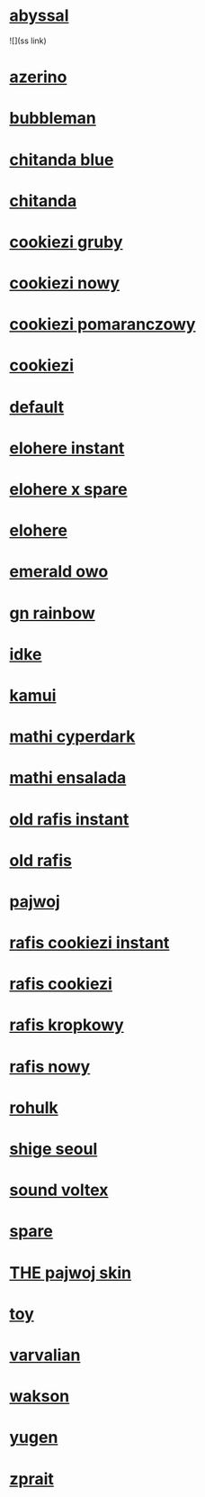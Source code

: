 # [abyssal](https://pajwojskin.s-ul.eu/MFOtsBUy)
![](ss link)

# [azerino](https://pajwojskin.s-ul.eu/RvyYiGc8)

# [bubbleman](https://pajwojskin.s-ul.eu/Z2fNjBjs)

# [chitanda blue](https://pajwojskin.s-ul.eu/sRM10z5U)

# [chitanda](https://pajwojskin.s-ul.eu/hw2OpCfs)

# [cookiezi gruby](https://pajwojskin.s-ul.eu/eOjnhBHb)

# [cookiezi nowy](https://pajwojskin.s-ul.eu/Vva2S5RD)

# [cookiezi pomaranczowy](https://pajwojskin.s-ul.eu/X8LJMJHo)

# [cookiezi](https://pajwojskin.s-ul.eu/D8vCKr4p)

# [default](https://pajwojskin.s-ul.eu/KZYnGLgO)

# [elohere instant](https://pajwojskin.s-ul.eu/vdUvBXS8)

# [elohere x spare](https://pajwojskin.s-ul.eu/JGMNs461)

# [elohere](https://pajwojskin.s-ul.eu/7KebcUY1)

# [emerald owo](https://pajwojskin.s-ul.eu/DoFAqiqD)

# [gn rainbow](https://pajwojskin.s-ul.eu/C4QCPsIY)

# [idke](https://pajwojskin.s-ul.eu/pZY9SKOq)

# [kamui](https://pajwojskin.s-ul.eu/rFPzSecI)

# [mathi cyperdark](https://pajwojskin.s-ul.eu/RBXfKPoS)

# [mathi ensalada](https://pajwojskin.s-ul.eu/vFU9tB5t)

# [old rafis instant](https://pajwojskin.s-ul.eu/3WXc4ESN)

# [old rafis](https://pajwojskin.s-ul.eu/8E0WUIlB)

# [pajwoj](https://pajwojskin.s-ul.eu/EAsiKE4z)

# [rafis cookiezi instant](https://pajwojskin.s-ul.eu/dgO79U8s)

# [rafis cookiezi](https://pajwojskin.s-ul.eu/PPM3GLs7)

# [rafis kropkowy](https://pajwojskin.s-ul.eu/mIMqD0pi)

# [rafis nowy](https://pajwojskin.s-ul.eu/RzbwFl7Z)

# [rohulk](https://pajwojskin.s-ul.eu/dbWNxeRu)

# [shige seoul](https://pajwojskin.s-ul.eu/yid2rFIP)

# [sound voltex](https://pajwojskin.s-ul.eu/nXgPkgEr)

# [spare](https://pajwojskin.s-ul.eu/lEg5WRQ0)

# [THE pajwoj skin](https://pajwojskin.s-ul.eu/voGwShjH)

# [toy](https://pajwojskin.s-ul.eu/5dT9SffJ)

# [varvalian](https://pajwojskin.s-ul.eu/c51LWDFL)

# [wakson](https://pajwojskin.s-ul.eu/mivZ3SXd)

# [yugen](https://pajwojskin.s-ul.eu/J2BFbfC1)

# [zprait](https://pajwojskin.s-ul.eu/KDsL2fWf)
